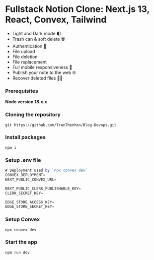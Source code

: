 # Fullstack Notion Clone: Next.js 13, React, Convex, Tailwind 

- Light and Dark mode 🌓
- Trash can & soft delete 🗑️
- Authentication 🔐 
- File upload
- File deletion
- File replacement
- Full mobile responsiveness 📱
- Publish your note to the web 🌐
- Recover deleted files 🔄📄

### Prerequisites

**Node version 18.x.x**

### Cloning the repository

```shell
git https://github.com/TranThenhan/Blog-Devops.git
```

### Install packages

```shell
npm i
```

### Setup .env file


```js
# Deployment used by `npx convex dev`
CONVEX_DEPLOYMENT=
NEXT_PUBLIC_CONVEX_URL=

NEXT_PUBLIC_CLERK_PUBLISHABLE_KEY=
CLERK_SECRET_KEY=

EDGE_STORE_ACCESS_KEY=
EDGE_STORE_SECRET_KEY=
```

### Setup Convex

```shell
npx convex dev

```

### Start the app

```shell
npm run dev
```
